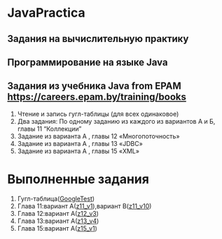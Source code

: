 # JavaPractica


## Задания на вычислительную практику
## Программирование на языке Java 
## Задания из учебника Java from EPAM https://careers.epam.by/training/books
1. Чтение и запись гугл-таблицы (для всех одинаковое)
2. Два задания: По одному заданию из каждого из вариантов А и Б, главы 11 “Коллекции”
3. Задание из варианта А , главы 12 «Многопоточность»
4. Задание из варианта А , главы 13 «JDBC»
5. Задание из варианта А , главы 15 «XML»

# Выполненные задания
1. Гугл-таблица([GoogleTest](https://github.com/dnlrknts/JavaPractica/tree/main/GoogleTest))
2. Глава 11:вариант А([z11_v1](https://github.com/dnlrknts/JavaPractica/tree/main/z11_v1)),вариант B([z11_v10](https://github.com/dnlrknts/JavaPractica/tree/main/z11_v10))
3. Глава 12:вариант А([z12_v3](https://github.com/dnlrknts/JavaPractica/tree/main/z12_v3))
4. Глава 13:вариант А([z13_v4](https://github.com/dnlrknts/JavaPractica/tree/main/z13_v4))
5. Глава 15:вариант А([z15_v1](https://github.com/dnlrknts/JavaPractica/tree/main/z15_v1))
